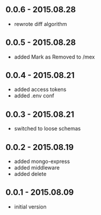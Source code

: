 ## 0.0.6 - 2015.08.28

- rewrote diff algorithm


## 0.0.5 - 2015.08.28

- added Mark as Removed to /mex


## 0.0.4 - 2015.08.21

- added access tokens
- added .env conf


## 0.0.3 - 2015.08.21

- switched to loose schemas


## 0.0.2 - 2015.08.19

- added mongo-express
- added middleware
- added delete


## 0.0.1 - 2015.08.09

- initial version